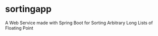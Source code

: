 # sortingapp
A Web Service made with Spring Boot for Sorting Arbitrary Long Lists of Floating Point
